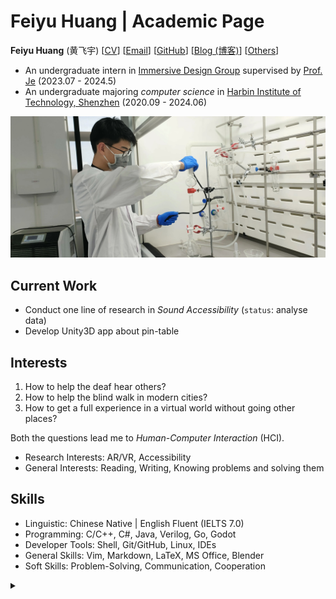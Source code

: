 # Feiyu Huang | Academic Page

**Feiyu Huang** (黄飞宇) [[CV](https://github.com/huang-feiyu/academics/blob/main/assets/CV.pdf)] [[Email](mailto:0711feiyu@gmail.com)] [[GitHub](https://github.com/huang-feiyu)] [[Blog (博客)](https://xn--29s704loyd.com/)] [[Others](https://gist.github.com/huang-feiyu/f78549e6282399338e4d08a7c7a21089)]

- An undergraduate intern in [Immersive Design Group](https://www.seungwooje.com/home) supervised by [Prof. Je](https://www.seungwooje.com/) (2023.07 - 2024.5)
- An undergraduate majoring *computer science* in [Harbin Institute of Technology, Shenzhen](http://en.hitsz.edu.cn/) (2020.09 - 2024.06)

![Feiyu Huang](https://raw.githubusercontent.com/huang-feiyu/academics/main/assets/huang-in-lab.jpg)

## Current Work

* Conduct one line of research in *Sound Accessibility* (`status`: analyse data)
* Develop Unity3D app about pin-table

## Interests

1. How to help the deaf hear others?
2. How to help the blind walk in modern cities?
3. How to get a full experience in a virtual world without going other places?

Both the questions lead me to *Human-Computer Interaction* (HCI).

* Research Interests: AR/VR, Accessibility
* General Interests: Reading, Writing, Knowing problems and solving them

## Skills

* Linguistic: Chinese Native \| English Fluent (IELTS 7.0)
* Programming: C/C++, C#, Java, Verilog, Go, Godot
* Developer Tools: Shell, Git/GitHub, Linux, IDEs
* General Skills: Vim, Markdown, LaTeX, MS Office, Blender
* Soft Skills: Problem-Solving, Communication, Cooperation

<details><summary> </summary>
<p style="color:#FFFFFF">In 2023 Oct, I found HCI research was different from what I thought before. I chose to work in industry and rethought what I wanted to do. Clearly, I didn't want to do research kinds of things. Besides, my personality is also against programming. I was born at a wrong time</p>
</details>
